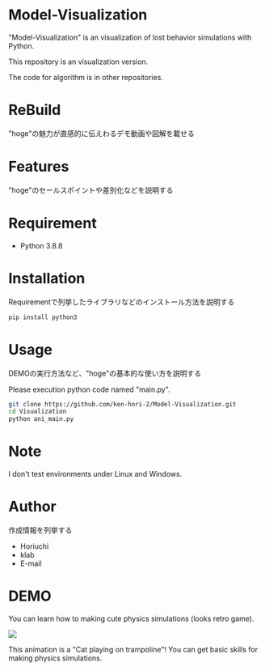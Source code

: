 # Model-Visualization

"Model-Visualization" is an visualization of lost behavior simulations with Python.

This repository is an visualization version. 

The code for algorithm is in other repositories.

# ReBuild

"hoge"の魅力が直感的に伝えわるデモ動画や図解を載せる

# Features

"hoge"のセールスポイントや差別化などを説明する

# Requirement

* Python 3.8.8

# Installation

Requirementで列挙したライブラリなどのインストール方法を説明する

```bash
pip install python3
```

# Usage

DEMOの実行方法など、"hoge"の基本的な使い方を説明する

Please execution python code named "main.py".
```bash
git clone https://github.com/ken-hori-2/Model-Visualization.git
cd Visualization
python ani_main.py
```

# Note

I don't test environments under Linux and Windows.

# Author

作成情報を列挙する

* Horiuchi
* klab
* E-mail




# DEMO

You can learn how to making cute physics simulations (looks retro game).

![](https://cpp-learning.com/wp-content/uploads/2019/05/pyxel-190505-161951.gif)

This animation is a "Cat playing on trampoline"!
You can get basic skills for making physics simulations.
